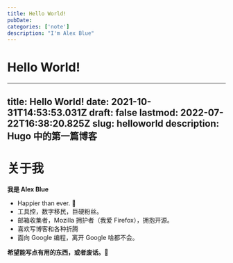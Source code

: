 ```yaml
---
title: Hello World!
pubDate: 
categories: ['note']
description: "I'm Alex Blue"
---
```


# Hello World!

---
title: Hello World!
date: 2021-10-31T14:53:53.031Z
draft: false
lastmod: 2022-07-22T16:38:20.825Z
slug: helloworld
description: Hugo 中的第一篇博客
---

# 关于我
**我是 Alex Blue**
- Happier than ever. 💙 
- 工具控，数字移民，巨硬粉丝。 
- 邮箱收集者，Mozilla 拥护者（我爱 Firefox），拥抱开源。
- 喜欢写博客和各种折腾
- 面向 Google 编程，离开 Google 啥都不会。 

**希望能写点有用的东西，或者废话。🍋**